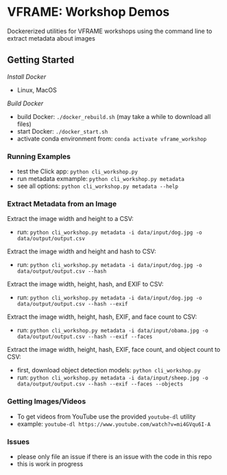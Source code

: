 # VFRAME: Workshop Demos

Dockererized utilities for VFRAME workshops using the command line to extract metadata about images

## Getting Started

*Install Docker*

- Linux, MacOS

*Build Docker*

- build Docker: `./docker_rebuild.sh` (may take a while to download all files)
- start Docker: `./docker_start.sh`
- activate conda environment from: `conda activate vframe_workshop`

### Running Examples

- test the Click app: `python cli_workshop.py`
- run metadata exmample: `python cli_workshop.py metadata`
- see all options: `python cli_workshop.py metadata --help`

### Extract Metadata from an Image

Extract the image width and height to a CSV:

- run: `python cli_workshop.py metadata -i data/input/dog.jpg -o data/output/output.csv`

Extract the image width and height and hash to CSV:

- run: `python cli_workshop.py metadata -i data/input/dog.jpg -o data/output/output.csv --hash`

Extract the image width, height, hash, and EXIF to CSV:

- run: `python cli_workshop.py metadata -i data/input/dog.jpg -o data/output/output.csv --hash --exif`

Extract the image width, height, hash, EXIF, and face count to CSV:

- run: `python cli_workshop.py metadata -i data/input/obama.jpg -o data/output/output.csv --hash --exif --faces`

Extract the image width, height, hash, EXIF, face count, and object count to CSV:

- first, download object detection models: `python cli_workshop.py`
- run: `python cli_workshop.py metadata -i data/input/sheep.jpg -o data/output/output.csv --hash --exif --faces --objects`


### Getting Images/Videos

- To get videos from YouTube use the provided `youtube-dl` utility
- example: `youtube-dl https://www.youtube.com/watch?v=mi4GVqu6I-A`


### Issues

- please only file an issue if there is an issue with the code in this repo
- this is work in progress